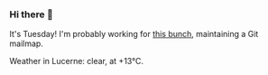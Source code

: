 ### Hi there :wave:

It's Tuesday! I'm probably working for [this bunch](https://github.com/kohofinancial), maintaining a Git mailmap.

Weather in Lucerne: clear, at +13°C.
